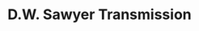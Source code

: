 ---
title: "D.W. Sawyer Transmission"
url: /chesapeake/d-w-sawyer-transmission/
shop: car repair
---